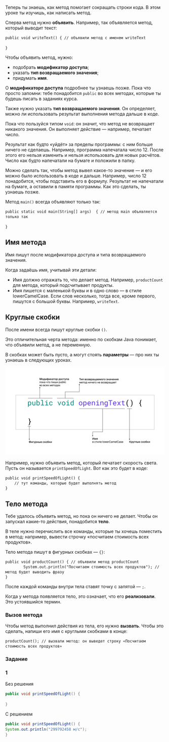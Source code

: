 Теперь ты знаешь, как метод помогает сокращать строки кода. В этом уроке ты изучишь, как написать метод.

Сперва метод нужно **объявить**. Например, так объявляется метод, который выводит текст:

```
public void writeText() { // объявили метод с именем writeText

} 
```

Чтобы объявить метод, нужно:

- подобрать **модификатор доступа**;
- указать **тип возвращаемого значения**;
- придумать **имя**.

О **модификаторе доступа** подробнее ты узнаешь позже. Пока что просто запомни: тебе понадобится `public` во всех методах, которые ты будешь писать в заданиях курса.

Также нужно указать **тип возвращаемого значения**. Он определяет, можно ли использовать результат выполнения метода дальше в коде.

Пока что пользуйся типом `void`: он значит, что метод не возвращает никакого значения. Он выполняет действие — например, печатает число.

Результат как будто «уйдёт» за пределы программы: с ним больше ничего не сделаешь. Например, программа напечатала число 12. После этого его нельзя изменить и нельзя использовать для новых расчётов. Число как будто напечатали на бумаге и положили в папку.

Можно сделать так, чтобы метод вывел какое-то значение — и его можно было использовать в коде и дальше. Например, число 12 понадобится, чтобы подставить его в формулу. Результат не напечатали на бумаге, а оставили в памяти программы. Как это сделать, ты узнаешь позже.

Метод `main()` всегда объявляют только так:

```
public static void main(String[] args)  { // метод main объявляется только так

} 
```

## Имя метода

Имя пишут после модификатора доступа и типа возвращаемого значения.

Когда задаёшь имя, учитывай эти детали:

- Имя должно отражать то, что делает метод. Например, `productCount` для метода, который подсчитывает продукты.
- Имя пишется с маленькой буквы и в одно слово — в стиле lowerCamelCase. Если слов несколько, тогда все, кроме первого, пишутся с большой буквы. Например, `writeText`.
## Круглые скобки

После имени всегда пишут круглые скобки `()`.

Это отличительная черта метода: именно по скобкам Java понимает, что объявили метод, а не переменную.

В скобках может быть пусто, а могут стоять **параметры** — про них ты узнаешь в следующих уроках.

![Pasted image 20240501141349.png](img%2FPasted%20image%2020240501141349.png)

Например, нужно объявить метод, который печатает скорость света. Пусть он называется `printSpeedOfLight`. Вот как это будет в коде:

```
public void printSpeedOfLight() {
    // тут команды, которые будет выполнять метод
} 
```

## Тело метода

Тебе удалось объявить метод, но пока он ничего не делает. Чтобы он запускал какие-то действия, понадобится **тело**.

В теле нужно перечислить все команды, которые ты хочешь поместить в метод: например, вывести строчку «посчитаем стоимость всех продуктов».

Тело метода пишут в фигурных скобках — `{}`:

```
public void productCount() { // объявили метод productCount
        System.out.println("Посчитаем стоимость всех продуктов"); // метод будет выводить фразу
} 
```

После каждой команды внутри тела ставят точку с запятой — `;`.

Когда у метода появляется тело, это означает, что его **реализовали**. Это устоявшийся термин.

### Вызов метода

Чтобы метод выполнил действия из тела, его нужно **вызвать**. Чтобы это сделать, напиши его имя с круглыми скобками в конце:

```
productCount(); // вызвали метод: он выведет строку «Посчитаем стоимость всех продуктов» 
```


### Задание

### 1

Без решения
```Java
public void printSpeedOfLight() {

}
```

С решением
```Java
public void printSpeedOfLight() {
System.out.println("299792458 м/с");
}
```